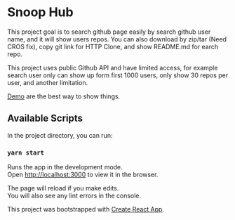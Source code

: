 # Snoop Hub

This project goal is to search github page easily by search github user name, and it will show users repos. You can also download by zip/tar (Need CROS fix), copy git link for HTTP Clone, and show README.md for earch repo.

This project uses public Github API and have limited access, for example search user only can show up form first 1000 users, only show 30 repos per user, and another limitation.

[Demo](https://githubbox.com/ardaplun/snoop-hub) are the best way to show things.

## Available Scripts

In the project directory, you can run:

### `yarn start`

Runs the app in the development mode.<br />
Open [http://localhost:3000](http://localhost:3000) to view it in the browser.

The page will reload if you make edits.<br />
You will also see any lint errors in the console.

This project was bootstrapped with [Create React App](https://github.com/facebook/create-react-app).
